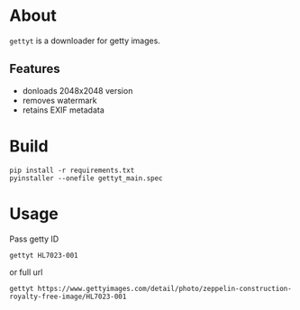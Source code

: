 # About

`gettyt` is a downloader for getty images.

## Features

 - donloads 2048x2048 version
 - removes watermark
 - retains EXIF metadata
 

# Build

```
pip install -r requirements.txt
pyinstaller --onefile gettyt_main.spec
```

# Usage

Pass getty ID

```
gettyt HL7023-001
```

or full url

```
gettyt https://www.gettyimages.com/detail/photo/zeppelin-construction-royalty-free-image/HL7023-001
```

